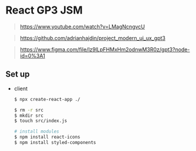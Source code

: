 # React GP3 JSM

> https://www.youtube.com/watch?v=LMagNcngvcU

> https://github.com/adrianhajdin/project_modern_ui_ux_gpt3

> https://www.figma.com/file/lz9lLpFHMxHm2odnwM3R0z/gpt3?node-id=0%3A1

## Set up

- client

  ```bash
  $ npx create-react-app ./

  $ rm -r src
  $ mkdir src
  $ touch src/index.js

  # install modules
  $ npm install react-icons
  $ npm install styled-components
  ```
